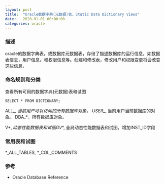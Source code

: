 ```yaml
---
layout: post
title:  "Oracle数据字典(元数据)表，Static Data Dictionary Views"
date:   2020-01-01 00:00:00
categories: oracle
---
```


### 描述
oracle的数据字典表，或数据库元数据表，存储了描述数据库的运行信息，如数据表信息，用户信息，和权限信息等。创建和修改表，修改用户和权限变更将会改变这些信息，

### 命名规则和分类
查看所有可用的数据字典(元数据)表和试图
```
SELECT * FROM DICTIONARY;
```
ALL_*, 当前用户可以访问的所有数据库对象。
USER_*, 当前用户当前数据库的对象。
DBA_*，所有数据库对象。

V$*, 动态性能数据表和试图
GV$*, 全局动态性能数据表和试图，增加INST_ID字段

### 常用表和试图
*_ALL_TABLES,
*_COL_COMMENTS

### 参考
+ Oracle Database Reference
